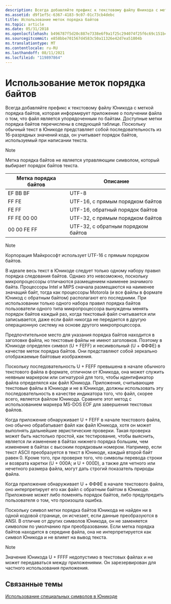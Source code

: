 ```yaml
---
description: Всегда добавляйте префикс к текстовому файлу Юникода с меткой порядка байтов, которая информирует приложение о получении файла о том, что файл является упорядоченным по байтам.
ms.assetid: d9f1ef5c-6367-4183-9c07-01c73cb4debc
title: Использование меток порядка байтов
ms.topic: article
ms.date: 05/31/2018
ms.openlocfilehash: b496787f5d20c887e7338e6f9a1f25c294074f25f6c69c151b46658172c500ac
ms.sourcegitcommit: e858bbe701567d4583c50a11326e42d7ea51804b
ms.translationtype: MT
ms.contentlocale: ru-RU
ms.lasthandoff: 08/11/2021
ms.locfileid: "119897864"
---
```

# <a name="using-byte-order-marks"></a>Использование меток порядка байтов

Всегда добавляйте префикс к текстовому файлу Юникода с меткой порядка байтов, которая информирует приложение о получении файла о том, что файл является упорядоченным по байтам. Доступные метки порядка байтов перечислены в следующей таблице. Поскольку обычный текст в Юникоде представляет собой последовательность из 16-разрядных значений кода, он учитывает порядок байтов, используемый при написании текста.

> [!Note]  
> Метка порядка байтов не является управляющим символом, который выбирает порядок байтов текста.

 



| Метка порядка байтов | Описание           |
|-----------------|-----------------------|
| EF BB BF        | UTF-8                 |
| FF FE           | UTF-16, с прямым порядком байтов |
| FE FF           | UTF-16, обратный порядок байтов    |
| FF FE 00 00     | UTF-32, с прямым порядком байтов |
| 00 00 FE FF     | UTF-32, с обратным порядком байтов    |



 

> [!Note]  
> Корпорация Майкрософт использует UTF-16 с прямым порядком байтов.

 

В идеале весь текст в Юникоде следует только одному набору правил порядка следования байтов. Однако это невозможно, поскольку микропроцессоры отличаются размещением наименее значимого байта. Процессоры Intel и MIPS сначала размещаются на наименее значащий байт, тогда как процессоры Motorola (и все файлы в формате Юникод с обратным байтом) располагают его последними. При использовании только одного набора правил порядка байтов пользователи одного типа микропроцессора вынуждены менять порядок байтов каждый раз, когда текстовый файл считывается или записывается, даже если файл никогда не передается в другую операционную систему на основе другого микропроцессора.

Предпочтительное место для указания порядка байтов находится в заголовке файла, но текстовые файлы не имеют заголовков. Поэтому в Юникоде определен символ (U + FEFF) и несимвольный (U + ФФФЕ) в качестве меток порядка байтов. Они представляют собой зеркально отображаемые байтовые изображения.

Поскольку последовательность U + FEFF превышена в начале обычного текстового файла в формате, отличном от Юникода, она может служить неявным маркером или сигнатурой для того, чтобы идентификатор файла определялся как файл Юникода. Приложения, считывающие текстовые файлы в Юникоде и не в Юникоде, должны использовать эту последовательность в качестве индикатора того, что файл, скорее всего, является файлом Юникода. Сравните этот метод с использованием маркера MS-DOS EOF для завершения текстовых файлов.

Когда приложение обнаруживает U + FEFF в начале текстового файла, оно обычно обрабатывает файл как файл Юникода, хотя он может выполнять дальнейшие эвристические проверки. Такая проверка может быть настолько простой, как тестирование, чтобы выяснить, является ли изменение в байтах нижнего порядка большим, чем изменение в байтах с высоким порядковым номером. Например, если текст ASCII преобразуется в текст в Юникоде, каждый второй байт равен 0. Кроме того, при проверке того, что символы перевода строки и возврата каретки (U + 000A; и U + 000D), а также для четного или нечетного размера файла, могут дать строгий показатель природы файла.

Когда приложение обнаруживает U + ФФФЕ в начале текстового файла, оно интерпретирует его как файл с обратным байтом в Юникоде. Приложение может либо поменять порядок байтов, либо предупредить пользователя о том, что произошла ошибка.

Поскольку символ метки порядка байтов Юникода не найден ни в одной кодовой странице, он исчезает, если данные преобразуются в ANSI. В отличие от других символов Юникода, он не заменяется символом по умолчанию при преобразовании. Если метка порядка байтов находится в середине файла, она не интерпретируется как символ Юникода и не влияет на вывод текста.

> [!Note]  
> Значение Юникода U + FFFF недопустимо в текстовых файлах и не может передаваться между приложениями. Он зарезервирован для частного использования приложения.

 

## <a name="related-topics"></a>Связанные темы

<dl> <dt>

[Использование специальных символов в Юникоде](using-special-characters-in-unicode.md)
</dt> </dl>

 

 



